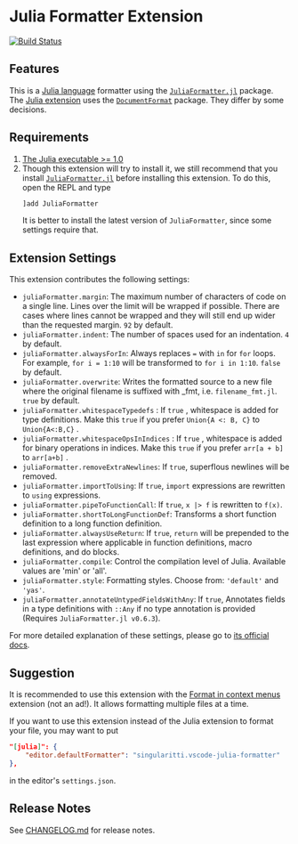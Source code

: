 # Julia Formatter Extension

[![Build Status](https://dev.azure.com/singularitti/vscode-julia-formatter/_apis/build/status/singularitti.vscode-julia-formatter?branchName=master)](https://dev.azure.com/singularitti/vscode-julia-formatter/_build/latest?definitionId=1&branchName=master)

## Features

This is a [Julia language](https://julialang.org/) formatter using the
[`JuliaFormatter.jl`](https://github.com/domluna/JuliaFormatter.jl) package. The
[Julia extension](https://marketplace.visualstudio.com/items?itemName=julialang.language-julia)
uses the [`DocumentFormat`](https://github.com/julia-vscode/DocumentFormat.jl) package.
They differ by some decisions.

## Requirements

1. [The Julia executable >= 1.0](https://julialang.org/downloads/)
2. Though this extension will try to install it, we still recommend that you install
   [`JuliaFormatter.jl`](https://github.com/domluna/JuliaFormatter.jl) before installing
   this extension. To do this, open the REPL and type
   ```julia
   ]add JuliaFormatter
   ```
   It is better to install the latest version of `JuliaFormatter`, since some settings
   require that.

## Extension Settings

This extension contributes the following settings:

* `juliaFormatter.margin`: The maximum number of characters of code on a single line. Lines
  over the limit will be wrapped if possible. There are cases where lines cannot be wrapped
  and they will still end up wider than the requested margin. `92` by default.
* `juliaFormatter.indent`: The number of spaces used for an indentation. `4` by default.
* `juliaFormatter.alwaysForIn`: Always replaces `=` with `in` for `for` loops. For example,
  `for i = 1:10` will be transformed to `for i in 1:10`. `false` by default.
* `juliaFormatter.overwrite`: Writes the formatted source to a new file where the original
  filename is suffixed with _fmt, i.e. `filename_fmt.jl`. `true` by default.
* `juliaFormatter.whitespaceTypedefs` : If `true` , whitespace is added for type
  definitions. Make this `true` if you prefer `Union{A <: B, C}` to `Union{A<:B,C}` .
* `juliaFormatter.whitespaceOpsInIndices` : If `true` , whitespace is added for binary
  operations in indices. Make this `true` if you prefer `arr[a + b]` to `arr[a+b]` .
* `juliaFormatter.removeExtraNewlines`: If `true`, superflous newlines will be removed.
* `juliaFormatter.importToUsing`: If `true`, `import` expressions are rewritten to `using`
  expressions.
* `juliaFormatter.pipeToFunctionCall`: If `true`, `x |> f` is rewritten to `f(x)`.
* `juliaFormatter.shortToLongFunctionDef`: Transforms a short function definition to a long
  function definition.
* `juliaFormatter.alwaysUseReturn`: If `true`, `return` will be prepended to the last
  expression where applicable in function definitions, macro definitions, and do blocks.
* `juliaFormatter.compile`: Control the compilation level of Julia. Available values are
  'min' or 'all'.
* `juliaFormatter.style`: Formatting styles. Choose from: `'default'` and `'yas'`.
* `juliaFormatter.annotateUntypedFieldsWithAny`: If `true`, Annotates fields in a type
  definitions with `::Any` if no type annotation is provided (Requires
  `JuliaFormatter.jl v0.6.3`).

For more detailed explanation of these settings, please go to
[its official docs](https://domluna.github.io/JuliaFormatter.jl/stable/).

## Suggestion

It is recommended to use this extension with the [Format in context
menus](https://marketplace.visualstudio.com/items?itemName=lacroixdavid1.vscode-format-context-menu)
extension (not an ad!). It allows formatting multiple files at a time.

If you want to use this extension instead of the Julia extension to format your file, you
may want to put
```json
"[julia]": {
    "editor.defaultFormatter": "singularitti.vscode-julia-formatter"
},
```
in the editor's `settings.json`.

## Release Notes

See [CHANGELOG.md](./CHANGELOG.md) for release notes.
